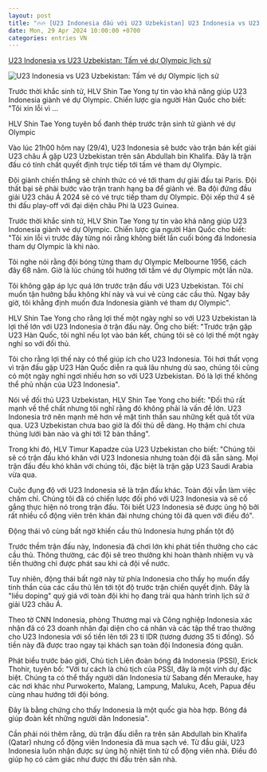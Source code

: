 ```yaml
---
layout: post
title: "🔥🔥 [U23 Indonesia đấu với U23 Uzbekistan] U23 Indonesia vs U23 Uzbekistan: Tấm vé dự Olympic lịch sử"
date: Mon, 29 Apr 2024 10:00:00 +0700
categories: entries VN
---
```

[U23 Indonesia vs U23 Uzbekistan: Tấm vé dự Olympic lịch sử](https://dantri.com.vn/the-thao/u23-indonesia-vs-u23-uzbekistan-tam-ve-du-olympic-lich-su-20240429203642954.htm)

![U23 Indonesia vs U23 Uzbekistan: Tấm vé dự Olympic lịch sử](https://cdnphoto.dantri.com.vn/rLz0admGHM6-qiUbNUArR8N7yT0=/zoom/1200_630/2024/04/29/1-crop-1714397743816.jpeg)

Trước thời khắc sinh tử, HLV Shin Tae Yong tự tin vào khả năng giúp U23 Indonesia giành vé dự Olympic. Chiến lược gia người Hàn Quốc cho biết: "Tôi xin lỗi vì ...

HLV Shin Tae Yong tuyên bố đanh thép trước trận sinh tử giành vé dự Olympic

Vào lúc 21h00 hôm nay (29/4), U23 Indonesia sẽ bước vào trận bán kết giải U23 châu Á gặp U23 Uzbekistan trên sân Abdullah bin Khalifa. Đây là trận đấu có tính chất quyết định trực tiếp tới tấm vé tham dự Olympic.

Đội giành chiến thắng sẽ chính thức có vé tới tham dự giải đấu tại Paris. Đội thất bại sẽ phải bước vào trận tranh hạng ba để giành vé. Ba đội đứng đầu giải U23 châu Á 2024 sẽ có vé trực tiếp tham dự Olympic. Đội xếp thứ 4 sẽ thi đấu play-off với đại diện châu Phi là U23 Guinea.

Trước thời khắc sinh tử, HLV Shin Tae Yong tự tin vào khả năng giúp U23 Indonesia giành vé dự Olympic. Chiến lược gia người Hàn Quốc cho biết: "Tôi xin lỗi vì trước đây từng nói rằng không biết lần cuối bóng đá Indonesia tham dự Olympic là khi nào.

Tôi nghe nói rằng đội bóng từng tham dự Olympic Melbourne 1956, cách đây 68 năm. Giờ là lúc chúng tôi hướng tới tấm vé dự Olympic một lần nữa.

Tôi không gặp áp lực quá lớn trước trận đấu với U23 Uzbekistan. Tôi chỉ muốn tận hưởng bầu không khí này và vui vẻ cùng các cầu thủ. Ngay bây giờ, tôi khẳng định muốn đưa Indonesia giành vé tham dự Olympic".

HLV Shin Tae Yong cho rằng lợi thế một ngày nghỉ so với U23 Uzbekistan là lợi thế lớn với U23 Indonesia ở trận đấu này. Ông cho biết: "Trước trận gặp U23 Hàn Quốc, tôi nghĩ nếu lọt vào bán kết, chúng tôi sẽ có lợi thế một ngày nghỉ so với đối thủ.

Tôi cho rằng lợi thế này có thể giúp ích cho U23 Indonesia. Tôi hơi thất vọng vì trận đấu gặp U23 Hàn Quốc diễn ra quá lâu nhưng dù sao, chúng tôi cũng có một ngày nghỉ ngơi nhiều hơn so với U23 Uzbekistan. Đó là lợi thế không thể phủ nhận của U23 Indonesia".

Nói về đối thủ U23 Uzbekistan, HLV Shin Tae Yong cho biết: "Đối thủ rất mạnh về thể chất nhưng tôi nghĩ rằng đó không phải là vấn đề lớn. U23 Indonesia trở nên mạnh mẽ hơn về mặt tinh thần sau những kết quả tốt vừa qua. U23 Uzbekistan chưa bao giờ là đối thủ dễ dàng. Họ thậm chí chưa thủng lưới bàn nào và ghi tới 12 bàn thắng".

Trong khi đó, HLV Timur Kapadze của U23 Uzbekistan cho biết: "Chúng tôi sẽ có trận đấu khó khăn với U23 Indonesia nhưng toàn đội đã sẵn sàng. Mọi trận đấu đều khó khăn với chúng tôi, đặc biệt là trận gặp U23 Saudi Arabia vừa qua.

Cuộc đụng độ với U23 Indonesia sẽ là trận đấu khác. Toàn đội vẫn làm việc chăm chỉ. Chúng tôi đã có chiến lược đối phó với U23 Indonesia và sẽ cố gắng thực hiện nó trong trận đấu. Tôi biết U23 Indonesia sẽ được ủng hộ bởi rất nhiều cổ động viên trên khán đài nhưng chúng tôi đã quen với điều đó".

Động thái vô cùng bất ngờ khiến cầu thủ Indonesia hưng phấn tột độ

Trước thềm trận đấu này, Indonesia đã chơi lớn khi phát tiền thưởng cho các cầu thủ. Thông thường, các đội sẽ treo thưởng khi hoàn thành nhiệm vụ và tiền thưởng chỉ được phát sau khi cả đội về nước.

Tuy nhiên, động thái bất ngờ này từ phía Indonesia cho thấy họ muốn đẩy tinh thần của các cầu thủ lên tới tột độ trước trận chiến quyết định. Đây là "liều doping" quý giá với toàn đội khi họ đang trải qua hành trình lịch sử ở giải U23 châu Á.

Theo tờ CNN Indonesia, phòng Thương mại và Công nghiệp Indonesia xác nhận đã có 23 doanh nhân đại diện cho cá nhân và các tập thể trao thưởng cho U23 Indonesia với số tiền lên tới 23 tỉ IDR (tương đương 35 tỉ đồng). Số tiền này đã được trao ngay tại khách sạn toàn đội Indonesia đóng quân.

Phát biểu trước báo giới, Chủ tịch Liên đoàn bóng đá Indonesia (PSSI), Erick Thohir, tuyên bố: "Với tư cách là chủ tịch của PSSI, đây là một vinh dự đặc biệt. Chúng ta có thể thấy người dân Indonesia từ Sabang đến Merauke, hay các nơi khác như Purwokerto, Malang, Lampung, Maluku, Aceh, Papua đều cùng nhau hướng tới đội bóng.

Đây là bằng chứng cho thấy Indonesia là một quốc gia hòa hợp. Bóng đá giúp đoàn kết những người dân Indonesia".

Cần phải nói thêm rằng, dù trận đấu diễn ra trên sân Abdullah bin Khalifa (Qatar) nhưng cổ động viên Indonesia đã mua sạch vé. Từ đầu giải, U23 Indonesia luôn nhận được sự ủng hộ nhiệt tình từ cổ động viên nhà. Điều đó giúp họ có cảm giác như được thi đấu trên sân nhà.

